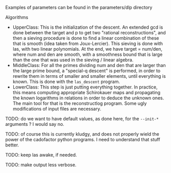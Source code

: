 Examples of parameters can be found in the parameters/dlp directory

Algorithms
  - UpperClass:
      This is the initialization of the descent. An extended gcd is
      done between the target and p to get two "rational
      reconstructions", and then a sieving procedure is done to find a
      linear combination of these that is smooth (idea taken from
      Joux-Lercier). This sieving is done with las, with two linear
      polynomials.
      At the end, we have target = num/den, where num and den are
      smooth, with a smoothness bound that is large than the one that
      was used in the sieving / linear algebra.
  - MiddleClass:
      For all the primes dividing num and den that are larger than the
      large prime bound, a "special-q descent" is performed, in order
      to rewrite them in terms of smaller and smaller elements, until
      everything is known. This is done with the `las_descent` program.
  - LowerClass:
      This step is just putting everything together.
      In practice, this means computing appropriate Schirokauer maps
      and propagating the known logarithms in relations in order to
      deduce the unknown ones. The main tool for that is the
      reconstructlog program. Some ugly modifications of input files
      are necessary.


TODO: do we want to have default values, as done here, for the `--init-*`
arguments ? I would say no.

TODO: of course this is currently kludgy, and does not properly wield
the power of the cadofactor python programs. I need to understand that
stuff better.

TODO: keep las awake, if needed.

TODO: make output less verbose.
